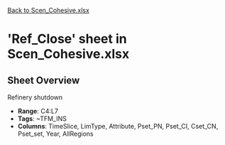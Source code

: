 [Back to Scen_Cohesive.xlsx](README.md)

# 'Ref_Close' sheet in Scen_Cohesive.xlsx

## Sheet Overview

Refinery shutdown

- **Range**: C4:L7
- **Tags**: ~TFM_INS
- **Columns**: TimeSlice, LimType, Attribute, Pset_PN, Pset_CI, Cset_CN, Pset_set, Year, AllRegions

